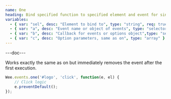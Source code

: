 ```yaml
---
name: One
heading: Bind specified function to specified element and event for single execution
variables:
  - { var: "sel", desc: "Element to bind to", type: "string", req: true }
  - { var: "a", desc: "Event name or object of events", type: "selector, element", req: true }
  - { var: "b", desc: "Callback for events or options object",type: "selector, element" }
  - { var: "c", desc: "Option parameters, same as on", type: "array" }
---
```


---doc---

Works exactly the same as on but immediately removes the event after the first execution.

```javascript
Wee.events.one('#logo', 'click', function(e, el) {
	// Click logic
	e.preventDefault();
});
```